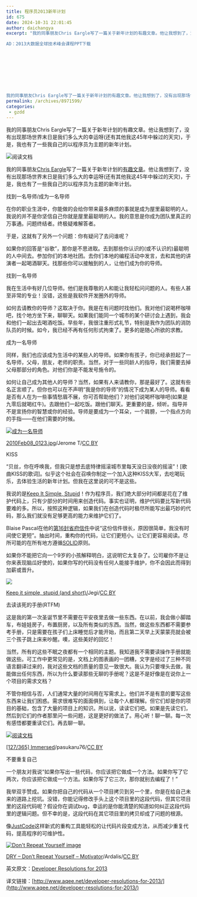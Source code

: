 ```yaml
---
title: 程序员2013新年计划
id: 675
date: 2024-10-31 22:01:45
author: daichangya
excerpt: "我的同事朋友Chris Eargle写了一篇关于新年计划的有趣文章。他让我想到了，没有出现那场世界末日是我们多么大的幸运呀(还有其他我这45年中躲过的天灾)，于是，我也有了一些我自己的以程序员为主题的新年计划。

AD：2013大数据全球技术峰会课程PPT下载









我的同事朋友Chris Eargle写了一篇关于新年计划的有趣文章。他让我想到了，没有出现那场世"
permalink: /archives/8971599/
categories:
 - gzdd
---
```


我的同事朋友Chris Eargle写了一篇关于新年计划的有趣文章。他让我想到了，没有出现那场世界末日是我们多么大的幸运呀(还有其他我这45年中躲过的天灾)，于是，我也有了一些我自己的以程序员为主题的新年计划。

![阅读文档](http://images.51cto.com/files/uploadimg/20130121/1237280.jpg)

我的同事朋友[Chris Eargle](http://www.telerik.com/community/evangelists/chris.aspx)写了一篇关于新年计划的[有趣文章](http://blogs.telerik.com/justteam/Posts/13-01-03/are-you-a-developer-who-survived-the-apocalypse)。他让我想到了，没有出现那场世界末日是我们多么大的幸运呀(还有其他我这45年中躲过的天灾)，于是，我也有了一些我自己的以程序员为主题的新年计划。

找到一名导师/成为一名导师

在你的职业生涯中，你能做的会给你带来最多麻烦的事就是成为屋里最聪明的人。我说的并不是你坚信自己你就是屋里最聪明的人。我的意思是你成为团队里真正的万事通。问题终结者。终极疑难解答者。

于是，这就有了另外一个问题：你有疑问了去问谁呢？

如果你的回答是“谷歌”，那你是不思进取。去到那些你认识的(或不认识的)最聪明的人中间去。参加你们的本地社团。去你们本地的编程活动中发言，去和其他的讲演者一起喝酒聊天。找那些你可以接触到的人，让他们成为你的导师。

找到一名导师

我在生活中有好几位导师。他们是我尊敬的人和能让我轻松问问题的人。有些人甚至非常的专业！没错，这些是我软件开发圈外的导师。

如何去请教你的导师？这取决于你。我是在有问题时找他们。我对他们说喝杯咖啡吧，找个地方坐下来，聊聊天。如果我们能同一个城市的某个研讨会上遇到，我会和他们一起出去喝酒吃饭。早些年，我很注重形式礼节，特别是我作为团队的消防队员的时候。如今，我已经不再有任何形式拘束了。更多的是随心所欲的求教。

成为一名导师

同样，我们也应该成为生活中的某些人的导师。如果你有孩子，你已经承担起了一名导师，父母，朋友，老师的职责。当然，对于一些同龄人的指导，我们需要去掉父母那部分的角色。对他们你是不能发号施令的。

如何让自己成为其他人的导师？当然，如果有人来请教你，那是最好了。这就有些名正言顺了。但你也可以在不声明“我是你的导师”的情况下成为某人的导师。看看是否有人在为一些事情愁眉不展，你可否帮助他们？对他们说喝杯咖啡吧(如果是九零后就喝红牛)。去跟他们一起吃饭。跟他们聊天。更重要的是，倾听。指导并不是宣扬你的智慧或你的经验。导师是要成为一个耳朵，一个肩膀，一个指点方向的手指——在他们需要的时候。

[![成为一名导师](http://images.51cto.com/files/uploadimg/20130121/1237281.jpg)](http://images.51cto.com/files/uploadimg/20130121/1237281.jpg)

[2010Feb08_0123.jpg](http://www.flickr.com/photos/27129592@N04/4344698475/)/Jerome T/[CC BY](http://creativecommons.org/licenses/by/2.0/deed.en)

KISS

“贝丝，你在呼唤我，但我只是想去底特律摇滚城市里每天没日没夜的摇滚”！\[歌曲KISS的歌词\]。似乎这个社会在召唤你制定一个加入这种KISS大军，去吃喝玩乐，去体验生活的新年计划。但我在这里说的可不是这些。

我说的是[Keep It Simple, Stupid](http://www.aqee.net/s-o-l-i-d-class-design-principles/)！作为程序员，我们绝大部分时间都是花在了维护代码上，只有少部分的时间用来创造代码。事实也证明，维护代码要比写新代码要难的多。所以，按照这种逻辑，如果我们在创造代码时极尽所能写出最巧妙的代码，那么我们就没有足够更高的能力来维护它们了。

Blaise Pascal在他的[第16封省府信件](http://oregonstate.edu/instruct/phl302/texts/pascal/letters-c.html#LETTER%20XVI)中说“这份信件很长，原因很简单，我没有时间使它更短”。抽出时间，重构你的代码，让它们更短小。让它们更容易阅读。尽所可能的在所有地方遵循[SOLID](http://www.aqee.net/s-o-l-i-d-class-design-principles/)原则。

如果你不能把它向一个9岁的小孩解释明白，这说明它太复杂了。公司雇你不是让你来表现脑瓜好使的，如果你写的代码没有任何人能接手维护，你不会因此而得到加薪或晋升。

[![](http://images.51cto.com/files/uploadimg/20130121/1237282.jpg)](http://images.51cto.com/files/uploadimg/20130121/1237282.jpg)

[Keep it simple, stupid (and short)/](http://www.flickr.com/photos/92501682@N00/5067471752/in/photostream)Jegi/[CC BY](http://creativecommons.org/licenses/by/2.0/deed.en)

去读该死的手册(RTFM)

这是我的第一次圣诞节里不需要在平安夜里去做一些东西。在以前，我会做小脚踏车，布娃娃房子，布置厨房，以及所有类似的东西。当然，做这些东西都不需要参考手册，只是需要在孩子们上床睡觉后才能开始，而且第二天早上天蒙蒙亮就会被三个孩子跳上床来吵醒。噢，这些美好的回忆！

当然，所有的这些不眠之夜都有一个相同的主题。我知道我不需要读操作手册就能做这些。可工作中更常见的是，文档上的图表画的一团糟，文字是经过了三种不同语言翻译过来的，我对这些文档的质量的意见一致很大。我认为只要埋头去做，我能做出任何东西，所以为什么要读那些无聊的手册呢？这是不是好像是在说你上一个项目的需求文档？

不管你相信与否，人们通常大量的时间用在写需求上。他们并不是有意的要写这些东西来让我们困惑。需求很难写的面面俱到，让每个人都理解。但它们却是你的项目的基础，包含了大量的项目上的知识。所以说，读读它们吧。如果是先读它们，然后到它们的作者那里问一些问题，这是更好的做法了。用心听！聊一聊。每一次有感悟都要重读它们。再去聊一聊。

[![阅读文档](http://images.51cto.com/files/uploadimg/20130121/1237283.jpg)](http://images.51cto.com/files/uploadimg/20130121/1237283.jpg)

[\[127/365\] Immersed](http://www.flickr.com/photos/pasukaru76/5325897139/)/pasukaru76/[CC BY](http://creativecommons.org/licenses/by/2.0/deed.en)

不要重复自己

一个朋友对我说“如果你写出一些代码，你应该把它做成一个方法。如果你写了它两次，你应该把它做成一个方法。如果你写了它三次，那你就别去编程了！”

我举双手赞成。如果你把自己的代码从一个项目拷贝到另一个里，你是在给自己未来的道路上挖坑。没错，你能记得修改手头上这个项目里的这段代码，但其它项目里的这段代码呢？假设你在调试bug，幸运的是你能清楚的知道如何纠正这段代码里的逻辑问题。但不幸的是，这段代码在其它项目里的拷贝却成了问题的根源。

像[JustCode](http://www.telerik.com/justcode)这样新式的重构工具能轻松的让代码片段变成方法，从而减少重复代码，提高程序的可维护性。

[![Don't Repeat Yourself image](http://images.51cto.com/files/uploadimg/20130121/1237284.jpg)](http://images.51cto.com/files/uploadimg/20130121/1237284.jpg)

[DRY – Don’t Repeat Yourself – Motivator](http://ardalis.com/DRY---Don%E2%80%99t-Repeat-Yourself---Motivator)/Ardalis/[CC BY](http://creativecommons.org/licenses/by-sa/3.0/us/)  

英文原文：[Developer Resolutions for 2013](http://blogs.telerik.com/justteam/Posts/13-01-07/developer-resolutions-for-2013)

译文链接：[http://www.aqee.net/developer-resolutions-for-2013/](http://www.aqee.net/developer-resolutions-for-2013/)